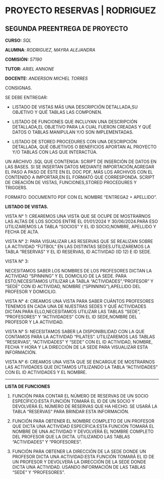 # PROYECTO RESERVAS | RODRIGUEZ

## **SEGUNDA PREENTREGA DE PROYECTO**


**CURSO:** *SQL*

**ALUMNA**: *RODRIGUEZ, MAYRA ALEJANDRA*

**COMISIÓN:** *57190* 

**TUTOR:** *ARIEL ANNONE*

**DOCENTE:** *ANDERSON MICHEL TORRES*


CONSIGNAS.

SE DEBE ENTREGAR:

- LISTADO DE VISTAS MÁS UNA DESCRIPCIÓN DETALLADA,SU OBJETIVO Y QUÉ TABLAS LAS COMPONEN.

- LISTADO DE FUNCIONES QUE INCLUYAN UNA DESCRIPCIÓN DETALLADA,EL OBJETIVO PARA LA CUAL FUERON CREADAS Y QUÉ DATOS O TABLAS MANIPULAN Y/O SON IMPLEMENTADAS.

- LISTADO DE STORED PROCEDURES CON UNA DESCRIPCIÓN DETALLADA, QUÉ OBJETIVOS O BENEFICIOS APORTAN AL PROYECTO Y/O TABLAS CON LAS QUE INTERACTÚA.

UN ARCHIVO .SQL QUE CONTENGA:
SCRIPT DE INSERCIÓN DE DATOS EN LAS BASES.
SI SE INSERTAN DATOS MEDIANTE IMPORTACIÓN,AGREGAR  EL PASO A PASO DE ÉSTE EN EL DOC PDF, MÁS LOS ARCHIVOS CON EL CONTENIDO A IMPORTAR,EN EL FORMATO QUE CORRESPONDA.
SCRIPT DE CREACIÓN DE VISTAS, FUNCIONES,STORED PROCEDURES Y TRIGGERS.

FORMATO:
DOCUMENTO PDF CON EL NOMBRE “ENTREGA2 + APELLIDO”.



**LISTADO DE VISTAS.**

VISTA N° 1:
CREAREMOS UNA VISTA QUE SE OCUPE DE MOSTRARNOS LAS ALTAS DE LOS SOCIOS ENTRE EL 01/01/2024 Y 30/06/2024.PARA ESO UTILIZAREMOS LA TABLA “SOCIOS” Y EL ID SOCIO,NOMBRE, APELLIDO Y FECHA DE ALTA.


VISTA N° 2:
PARA VISUALIZAR LAS RESERVAS QUE SE REALIZAN SOBRE LA ACTIVIDAD “FÚTBOL” EN LAS DISTINTAS SEDES.UTILIZAREMOS LA TABLA “RESERVAS” Y EL ID RESERVAS, ID ACTIVIDAD (ID 12) E ID SEDE.


VISTA N° 3:

NECESITAMOS SABER LOS NOMBRES DE LOS  PROFESORES DICTAN LA ACTIVIDAD “SPINNING” Y EL DOMICILIO DE LA SEDE. PARA ESTO,NECESITAMOS UTILIZAR LA TABLA “ACTIVIDADES”,“PROFESOR”  Y “SEDE” CON  ID ACTIVIDAD, NOMBRE (“SPINNING”),APELLIDO  DEL PROFESOR Y DOMICILIO.


VISTA N° 4:
CREAMOS UNA VISTA PARA SABER CUÁNTOS PROFESORES TENEMOS EN CADA UNA DE NUESTRAS SEDES Y QUÉ ACTIVIDADES DICTAN.PARA ELLO,NECESITAMOS UTILIZAR LAS TABLAS “SEDE”, “PROFESORES” Y “ACTIVIDADES” CON EL ID SEDE,NOMBRE DEL PROFESOR Y LA ACTIVIDAD.


VISTA N° 5:
NECESITAMOS SABER LA DISPONIBILIDAD CON LA QUE CONTAMOS PARA LA ACTIVIDAD “PILATES”.
UTILIZAREMOS LAS TABLAS “RESERVAS”, “ACTIVIDADES” Y “SEDE” CON EL ID ACTIVIDAD, NOMBRE, FECHA Y HORA Y LA DIRECCIÓN DE LA SEDE  PARA VISUALIZAR ESTA INFORMACIÓN.


VISTA N° 6:
CREAMOS UNA VISTA QUE SE ENCARGUE DE MOSTRARNOS LAS ACTIVIDADES QUE DICTAMOS UTILIZANDO LA TABLA “ACTIVIDADES” CON EL ID ACTIVIDADES Y EL NOMBRE.



--------------------------------------------------------------------
**LISTA DE FUNCIONES**

1. FUNCIÓN PARA CONTAR EL NÚMERO DE RESERVAS DE UN SOCIO ESPECÍFICO:ESTA FUNCIÓN TOMARÁ EL ID DE UN SOCIO Y DEVOLVERÁ EL NÚMERO DE RESERVAS QUE HA HECHO.
SE USARÁ LA TABLA “RESERVAS” PARA BRINDAR ESTA INFORMACIÓN.

2. FUNCIÓN PARA OBTENER EL NOMBRE COMPLETO DE UN PROFESOR QUE DICTA UNA ACTIVIDAD ESPECÍFICA:ESTA FUNCIÓN TOMARÁ EL NOMBRE DE UNA ACTIVIDAD Y DEVOLVERÁ EL NOMBRE COMPLETO DEL PROFESOR QUE LA DICTA. UTILIZANDO LAS TABLAS “ACTIVIDADES” Y “PROFESORES”.

3. FUNCIÓN PARA OBTENER LA DIRECCIÓN DE LA SEDE DONDE UN PROFESOR DICTA UNA ACTIVIDAD:ESTA FUNCIÓN TOMARÁ EL ID DE UN PROFESOR Y DEVOLVERÁ LA DIRECCIÓN DE LA SEDE DONDE DICTA UNA ACTIVIDAD. USANDO INFORMACIÓN DE LAS TABLAS “SEDE” Y “PROFESORES”.

